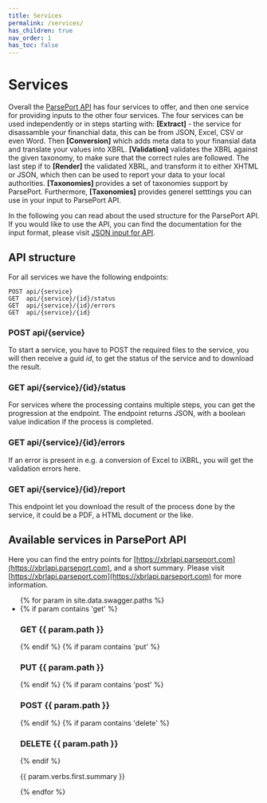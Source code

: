 ```yaml
---
title: Services
permalink: /services/
has_children: true
nav_order: 1
has_toc: false
---
```

# Services
Overall the [ParsePort API](https://xbrlapi.parseport.com) has four services to offer, and then one service for providing inputs to the other four services. The four services can be used  independently or in steps starting with: **[Extract]** - the service for disassamble your financhial data, this can be from JSON, Excel, CSV or even Word. Then **[Conversion]** which adds meta data to your finansial data and translate your values into XBRL. **[Validation]** validates the XBRL against the given taxonomy, to make sure that the correct rules are followed. The last step if to **[Render]** the validated XBRL, and transform it to either XHTML or JSON, which then can be used to report your data to your local authorities. **[Taxonomies]** provides a set of taxonomies support by ParsePort. Furthermore, **[Taxonomies]** provides generel setttings you can use in your input to ParsePort API.

In the following you can read about the used structure for the ParsePort API. If you would like to use the API, you can find the documentation for the input format, please visit [JSON input for API](inputjson.md).

## API structure
For all services we have the following endpoints:
```
POST api/{service}
GET  api/{service}/{id}/status
GET  api/{service}/{id}/errors
GET  api/{service}/{id}
```
### POST api/{service}
To start a service, you have to POST the required files to the service, you will then receive a guid _id_, to get the status of the service and to download the result.

### GET  api/{service}/{id}/status
For services where the processing contains multiple steps, you can get the progression at the endpoint. The endpoint returns JSON, with a boolean value indication if the process is completed.

### GET  api/{service}/{id}/errors
If an error is present in e.g. a conversion of Excel to iXBRL, you will get the validation errors here.

### GET  api/{service}/{id}/report
This endpoint let you download the result of the process done by the service, it could be a PDF, a HTML document or the like.

## Available services in ParsePort API
Here you can find the entry points for [https://xbrlapi.parseport.com](https://xbrlapi.parseport.com), and a short summary. Please visit [https://xbrlapi.parseport.com](https://xbrlapi.parseport.com) for more information.

<div>
<ul>
{% for param in site.data.swagger.paths %}
<li>
{% if param contains 'get' %}
    <h3>GET {{ param.path }}</h3>
{% endif %}
{% if param contains 'put' %}
    <h3>PUT {{ param.path }}</h3>
{% endif %}
{% if param contains 'post' %}
    <h3>POST {{ param.path }}</h3>
{% endif %}
{% if param contains 'delete' %}
    <h3>DELETE {{ param.path }}</h3>
{% endif %}
    <p>{{ param.verbs.first.summary }}</p>
    </li>
{% endfor %}

</ul>
</div>
